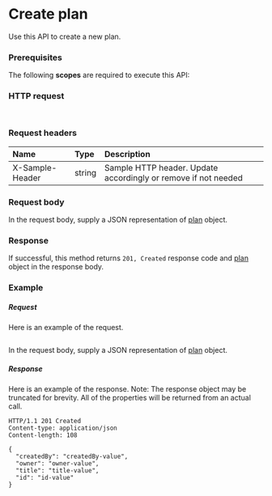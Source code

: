 # Create plan

Use this API to create a new plan.
### Prerequisites
The following **scopes** are required to execute this API: 
### HTTP request
<!-- { "blockType": "ignored" } -->
```http


```
### Request headers
| Name       | Type | Description|
|:---------------|:--------|:----------|
| X-Sample-Header  | string  | Sample HTTP header. Update accordingly or remove if not needed|

### Request body
In the request body, supply a JSON representation of [plan](../resources/plan.md) object.


### Response
If successful, this method returns `201, Created` response code and [plan](../resources/plan.md) object in the response body.

### Example
##### Request
Here is an example of the request.
<!-- {
  "blockType": "request",
  "name": "create_plan_from_group"
}-->
```http

```
In the request body, supply a JSON representation of [plan](../resources/plan.md) object.
##### Response
Here is an example of the response. Note: The response object may be truncated for brevity. All of the properties will be returned from an actual call.
<!-- {
  "blockType": "response",
  "truncated": true,
  "@odata.type": "microsoft.graph.plan"
} -->
```http
HTTP/1.1 201 Created
Content-type: application/json
Content-length: 108

{
  "createdBy": "createdBy-value",
  "owner": "owner-value",
  "title": "title-value",
  "id": "id-value"
}
```

<!-- uuid: 8fcb5dbc-d5aa-4681-8e31-b001d5168d79
2015-10-25 14:57:30 UTC -->
<!-- {
  "type": "#page.annotation",
  "description": "Create plan",
  "keywords": "",
  "section": "documentation",
  "tocPath": ""
}-->